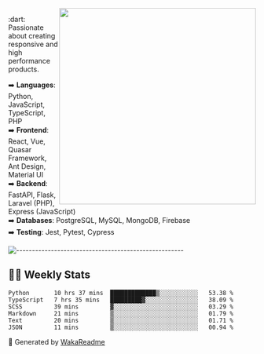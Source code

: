 <img src="https://github-readme-stats.vercel.app/api?username=iguit0&show_icons=true&include_all_commits=true&count_private=true&theme=dracula" min-width="400px" max-width="400px" width="400px" align="right" />

<p align="left"> 
  :dart: Passionate about creating responsive and high performance products.
</p>

<p align="left">
  ➡️ <strong>Languages</strong>: Python, JavaScript, TypeScript, PHP<br>
  ➡️ <strong>Frontend</strong>: React, Vue, Quasar Framework, Ant Design, Material UI<br>
  ➡️ <strong>Backend</strong>: FastAPI, Flask, Laravel (PHP), Express (JavaScript)<br>
  ➡️ <strong>Databases</strong>: PostgreSQL, MySQL, MongoDB, Firebase<br>
  ➡️ <strong>Testing</strong>: Jest, Pytest, Cypress<br>
</p>

![-----------------------------------------------------](https://raw.githubusercontent.com/andreasbm/readme/master/assets/lines/vintage.png)

## :man_technologist: Weekly Stats
<!--START_SECTION:waka-->

```text
Python       10 hrs 37 mins  █████████████▒░░░░░░░░░░░   53.38 %
TypeScript   7 hrs 35 mins   █████████▓░░░░░░░░░░░░░░░   38.09 %
SCSS         39 mins         ▓░░░░░░░░░░░░░░░░░░░░░░░░   03.29 %
Markdown     21 mins         ▒░░░░░░░░░░░░░░░░░░░░░░░░   01.79 %
Text         20 mins         ▒░░░░░░░░░░░░░░░░░░░░░░░░   01.71 %
JSON         11 mins         ▒░░░░░░░░░░░░░░░░░░░░░░░░   00.94 %
```

<!--END_SECTION:waka-->

🚀 Generated by [WakaReadme](https://github.com/athul/waka-readme)
